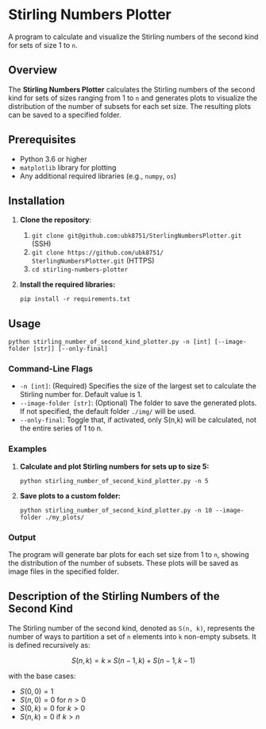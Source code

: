 # Stirling Numbers Plotter

A program to calculate and visualize the Stirling numbers of the second kind for sets of size 1 to `n`.

## Overview

The **Stirling Numbers Plotter** calculates the Stirling numbers of the second kind for sets of sizes ranging from 1 to `n` and generates plots to visualize the distribution of the number of subsets for each set size. The resulting plots can be saved to a specified folder.

## Prerequisites

- Python 3.6 or higher
- `matplotlib` library for plotting
- Any additional required libraries (e.g., `numpy`, `os`)

## Installation

1. **Clone the repository**:

    1. `git clone git@github.com:ubk8751/SterlingNumbersPlotter.git` (SSH)
    2. `git clone https://github.com/ubk8751/ SterlingNumbersPlotter.git` (HTTPS)
    3. `cd stirling-numbers-plotter`

2. **Install the required libraries:**
   
    `pip install -r requirements.txt`

## Usage

`python stirling_number_of_second_kind_plotter.py -n [int] [--image-folder [str]] [--only-final]`

### Command-Line Flags

- `-n [int]`: (Required) Specifies the size of the largest set to calculate the Stirling number for. Default value is 1.
- `--image-folder [str]`: (Optional) The folder to save the generated plots. If not specified, the default folder `./img/` will be used.
- `--only-final`: Toggle that, if activated, only S(n,k) will be calculated, not the entire series of 1 to n.
  
### Examples

1. **Calculate and plot Stirling numbers for sets up to size 5:**

    `python stirling_number_of_second_kind_plotter.py -n 5`

2. **Save plots to a custom folder:**
   
   `python stirling_number_of_second_kind_plotter.py -n 10 --image-folder ./my_plots/`

### Output

The program will generate bar plots for each set size from 1 to `n`, showing the distribution of the number of subsets. These plots will be saved as image files in the specified folder.

## Description of the Stirling Numbers of the Second Kind


The Stirling number of the second kind, denoted as `S(n, k)`, represents the number of ways to partition a set of `n` elements into `k` non-empty subsets. It is defined recursively as:

$$ S(n, k) = k \times S(n-1, k) + S(n-1, k-1) $$

with the base cases:

- $S(0, 0) = 1$
- $S(n, 0) = 0$ for $n > 0$
- $S(0, k) = 0$ for $k > 0$
- $S(n, k) = 0$ if $k > n$